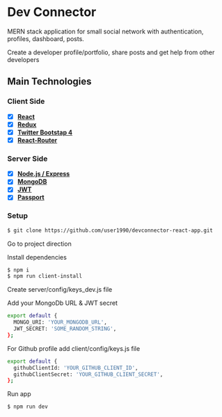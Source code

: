 # Dev Connector

MERN stack application for small social network with authentication, profiles, dashboard, posts.

Create a developer profile/portfolio, share posts and get help from other developers

## Main Technologies

### Client Side

* [x] **[React](https://github.com/facebook/react)**
* [x] **[Redux](https://github.com/reactjs/redux)**
* [x] **[Twitter Bootstap 4](https://github.com/twbs/bootstrap/tree/v4-dev)**
* [x] **[React-Router](https://github.com/ReactTraining/react-router)**

### Server Side

* [x] **[Node.js / Express](https://github.com/expressjs/express)**
* [x] **[MongoDB](https://github.com/mongodb/mongo)**
* [x] **[JWT](https://github.com/auth0/node-jsonwebtoken)**
* [x] **[Passport](http://www.passportjs.org/)**

### Setup

```bash
$ git clone https://github.com/user1990/devconnector-react-app.git
```

Go to project direction

Install dependencies

```bash
$ npm i
$ npm run client-install
```

Create server/config/keys_dev.js file

Add your MongoDb URL & JWT secret

```bash
export default {
  MONGO_URI: 'YOUR_MONGODB_URL',
  JWT_SECRET: 'SOME_RANDOM_STRING',
};
```

For Github profile add client/config/keys.js file

```bash
export default {
  githubClientId: 'YOUR_GITHUB_CLIENT_ID',
  githubClientSecret: 'YOUR_GITHUB_CLIENT_SECRET',
};
```

Run app

```bash
$ npm run dev
```

